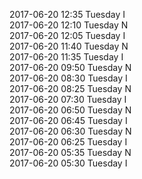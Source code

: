 2017-06-20 12:35 Tuesday  I  
2017-06-20 12:10 Tuesday  N  
2017-06-20 12:05 Tuesday  I  
2017-06-20 11:40 Tuesday  N  
2017-06-20 11:35 Tuesday  I  
2017-06-20 09:50 Tuesday  N  
2017-06-20 08:30 Tuesday  I  
2017-06-20 08:25 Tuesday  N  
2017-06-20 07:30 Tuesday  I  
2017-06-20 06:50 Tuesday  N  
2017-06-20 06:45 Tuesday  I  
2017-06-20 06:30 Tuesday  N  
2017-06-20 06:25 Tuesday  I  
2017-06-20 05:35 Tuesday  N  
2017-06-20 05:30 Tuesday  I  
